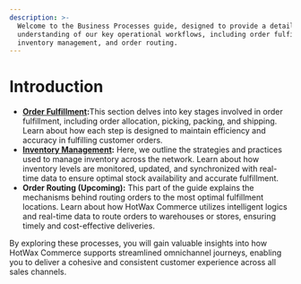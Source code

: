 ```yaml
---
description: >-
  Welcome to the Business Processes guide, designed to provide a detailed
  understanding of our key operational workflows, including order fulfillment, 
  inventory management, and order routing.
---
```


# Introduction

* [**Order Fulfillment**](https://docs.hotwax.co/documents/store-operations/orders/fulfillment/shiporders)**:**&#x54;his section delves into key stages involved in order fulfillment, including order allocation, picking, packing, and shipping. Learn about how each step is designed to maintain efficiency and accuracy in fulfilling customer orders.
* [**Inventory Management**](https://docs.hotwax.co/documents/learn-hotwax-oms/business-processes/inventory-management-bp)**:** Here, we outline the strategies and practices used to manage inventory across the network. Learn about how inventory levels are monitored, updated, and synchronized with real-time data to ensure optimal stock availability and accurate fulfillment.
* **Order Routing (Upcoming):** This part of the guide explains the mechanisms behind routing orders to the most optimal fulfillment locations. Learn about how HotWax Commerce utilizes intelligent logics and real-time data to route orders to warehouses or stores, ensuring timely and cost-effective deliveries.

By exploring these processes, you will gain valuable insights into how HotWax Commerce supports streamlined omnichannel journeys, enabling you to deliver a cohesive and consistent customer experience across all sales channels.

